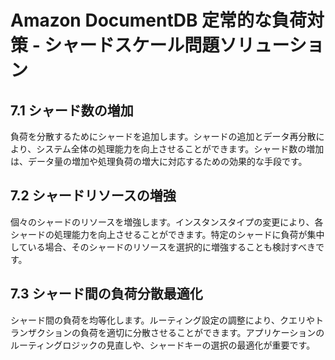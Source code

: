 # Amazon DocumentDB 定常的な負荷対策 - シャードスケール問題ソリューション

## 7.1 シャード数の増加

負荷を分散するためにシャードを追加します。シャードの追加とデータ再分散により、システム全体の処理能力を向上させることができます。シャード数の増加は、データ量の増加や処理負荷の増大に対応するための効果的な手段です。

## 7.2 シャードリソースの増強

個々のシャードのリソースを増強します。インスタンスタイプの変更により、各シャードの処理能力を向上させることができます。特定のシャードに負荷が集中している場合、そのシャードのリソースを選択的に増強することも検討すべきです。

## 7.3 シャード間の負荷分散最適化

シャード間の負荷を均等化します。ルーティング設定の調整により、クエリやトランザクションの負荷を適切に分散させることができます。アプリケーションのルーティングロジックの見直しや、シャードキーの選択の最適化が重要です。
